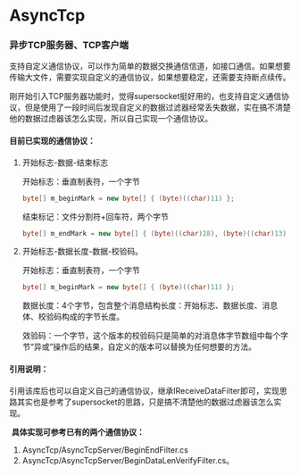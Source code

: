 # AsyncTcp
### 异步TCP服务器、TCP客户端

​	支持自定义通信协议，可以作为简单的数据交换通信信道，如接口通信。如果想要传输大文件，需要实现自定义的通信协议，如果想要稳定，还需要支持断点续传。

​	刚开始引入TCP服务器功能时，觉得supersocket挺好用的，也支持自定义通信协议，但是使用了一段时间后发现自定义的数据过滤器经常丢失数据，实在搞不清楚他的数据过虑器该怎么实现，所以自己实现一个通信协议。



#### 目前已实现的通信协议：

1. 开始标志-数据-结束标志

   开始标志：垂直制表符，一个字节

   ```c#
   byte[] m_beginMark = new byte[] { (byte)((char)11) };
   ```

   结束标记：文件分割符+回车符，两个字节

   ```c#
   byte[] m_endMark = new byte[] { (byte)((char)28), (byte)((char)13) };
   ```

   

2. 开始标志-数据长度-数据-校验码。

   开始标志：垂直制表符，一个字节

   ```c#
   byte[] m_beginMark = new byte[] { (byte)((char)11) };
   ```

   数据长度：4个字节，包含整个消息结构长度：开始标志、数据长度、消息体、校验码构成的字节长度。

   效验码：一个字节，这个版本的校验码只是简单的对消息体字节数组中每个字节“异或”操作后的结果，自定义的版本可以替换为任何想要的方法。

   

#### 引用说明：

​	引用该库后也可以自定义自己的通信协议，继承IReceiveDataFilter即可，实现思路其实也是参考了supersocket的思路，只是搞不清楚他的数据过虑器该怎么实现。

​	**具体实现可参考已有的两个通信协议：**

1. AsyncTcp/AsyncTcpServer/BeginEndFilter.cs
2. AsyncTcp/AsyncTcpServer/BeginDataLenVerifyFilter.cs。